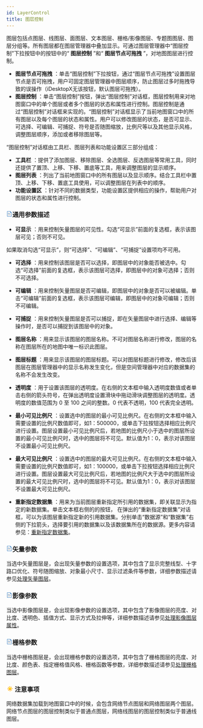 ```yaml
---
id: LayerControl
title: 图层控制
---
```

图层包括点图层、线图层、面图层、文本图层、栅格/影像图层、专题图图层、图层分组等。所有图层都在图层管理器中叠加显示。可通过图层管理器中“图层控制”下拉按钮中的按钮中的“
**图层控制** ”和“ **图层节点可拖拽** ”，对地图图层进行控制。

* **图层节点可拖拽** ：单击“图层控制”下拉按钮，通过“图层节点可拖拽”设置图层节点是否可拖拽，用户可固定图层管理器中图层顺序，防止图层过多时拖拽导致的误操作（iDesktopX无该按钮，默认图层可拖拽）。
* **图层控制** ：单击“图层控制”按钮，弹出“图层控制”对话框，图层控制用来对地图窗口中的单个图层或者多个图层的状态和属性进行控制。图层控制是通过“图层控制”对话框来实现的。“图层控制”对话框显示了当前地图窗口中的所有图层以及每个图层的状态和属性。用户可以修改图层的状态，是否可显示、可选择、可编辑、可捕捉、符号是否随图缩放，比例尺等以及其他显示风格，调整图层顺序，添加或者移除图层等。

“图层控制”对话框由工具栏、图层列表和功能设置区三部分组成：

* **工具栏** ：提供了添加图层、移除图层、全选图层、反选图层等常用工具，同时还提供了置顶、上移、下移、置底等工具，用来调整图层的显示顺序。
* **图层列表** ：列出了当前地图窗口中的所有图层以及显示顺序。结合工具栏中置顶、上移、下移、置底工具使用，可以调整图层在列表中的顺序。
* **功能设置区** ：针对不同的数据类型，功能设置区提供相应的操作，帮助用户对图层的状态和属性进行控制。 

### ![](../../img/read.gif)通用参数描述

* **可显示** ：用来控制矢量图层的可见性。勾选“可显示”前面的复选框，表示该图层可见；否则不可见。

如果取消勾选“可显示”，则“可选择”、“可编辑”、“可捕捉”设置项均不可用。

* **可选择** ：用来控制该图层是否可以选择，即图层中的对象能否被选中。勾选“可选择”前面的复选框，表示该图层可选择，即图层中的对象可选择；否则不可选择。

* **可编辑** ：用来控制矢量图层是否可编辑，即图层中的对象是否可以被编辑。单击“可编辑”前面的复选框，表示该图层可编辑，即图层中的对象可编辑；否则不可编辑。

* **可捕捉** ：用来控制矢量图层是否可以捕捉，即在矢量图层中进行选择、编辑等操作时，是否可以捕捉到该图层中的对象。

* **图层名称** ：用来显示该图层的图层名称。不可对图层名称进行修改，图层的名称在图层所在的地图中唯一标识此图层。

* **图层标题** ：用来显示该图层的图层标题。可以对图层标题进行修改，修改后该图层在图层管理器中的显示名称发生变化，但是空间管理器中对应的数据集的名称不会发生改变。

* **透明度** ：用于设置该图层的透明度。在右侧的文本框中输入透明度数值或者单击右侧的箭头符号，在弹出透明度设置滑块中拖动滑块调整图层的透明度。透明度的数值范围为 0 至 100 之间的整数。0 代表不透明，100 代表完全透明。

* **最小可见比例尺** ：设置选中的图层的最小可见比例尺。在右侧的文本框中输入需要设置的比例尺数值即可，如1：500000，或单击下拉按钮选择相应比例尺进行设置。图层设置最小可见比例尺后，若地图的比例尺小于选中的图层所设置的最小可见比例尺时，选中的图层将不可见。默认值为1：0，表示对该图层不设置最小可见比例尺。

* **最大可见比例尺** ：设置选中的图层的最大可见比例尺。在右侧的文本框中输入需要设置的比例尺数值即可，如1：100000，或单击下拉按钮选择相应比例尺进行设置。图层设置最大可见比例尺后，若地图的比例尺大于选中的图层所设置的最大可见比例尺时，选中的图层将不可见。默认值为1：0，表示对该图层不设置最大可见比例尺。

* **重新指定数据集** ：用来为当前图层重新指定所引用的数据集，即关联显示为指定的新数据集。单击文本框右侧的的按钮， 在弹出的“重新指定数据集”对话框，可以为该图层重新指定新的引用数据集。分别单击“数据源”和“数据集”右侧的下拉箭头，选择要引用的数据集以及该数据集所在的数据源。更多内容请参见：[重新指定数据集](RespecifyAssociatedData)。

### ![](../../img/read.gif)矢量参数

当选中矢量图层是，会出现矢量参数的设置选项，其中包含了显示完整线型、十字路口优化、符号随图缩放、对象最小尺寸、显示过滤条件等参数，详细参数描述请参见[处理矢量图层](../VisualSetting/Vectorgroup)。

### ![](../../img/read.gif)影像参数

当选中影像图层是，会出现影像参数的设置选项，其中包含了影像图层的亮度、对比度、透明色、插值方式、显示方式及拉伸等，详细参数描述请参见[处理影像图层属性](../VisualSetting/Imagegroup)。

### ![](../../img/read.gif)栅格参数

当选中栅格图层是，会出现栅格参数的设置选项，其中包含了栅格图层的亮度、对比度、颜色表、指定栅格值风格、栅格函数等参数，详细参数描述请参见[处理栅格图层](../VisualSetting/Rastergroup)。

### ![](../../img/note.png)注意事项

网络数据集加载到地图窗口中的时候，会包含网络节点图层和网络图层两个图层。网络节点图层的图层控制类似于普通点图层，网络线图层的图层控制类似于普通线图层。



